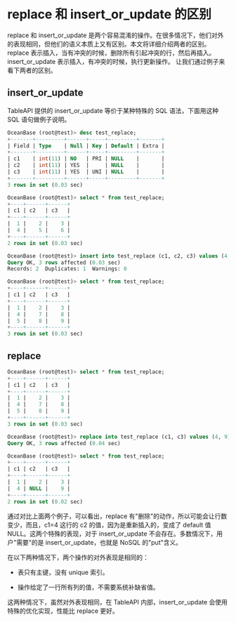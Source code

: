 replace 和 insert_or_update 的区别 
===================================================

replace 和 insert_or_update 是两个容易混淆的操作。在很多情况下，他们对外的表现相同，但他们的语义本质上又有区别。本文将详细介绍两者的区别。
replace 表示插入，当有冲突的时候，删除所有引起冲突的行，然后再插入。
insert_or_update 表示插入，有冲突的时候，执行更新操作。
让我们通过例子来看下两者的区别。

insert_or_update 
----------------------------------

TableAPI 提供的 insert_or_update 等价于某种特殊的 SQL 语法，下面用这种 SQL 语句做例子说明。

```sql
OceanBase (root@test)> desc test_replace;
+-------+---------+------+-----+---------+-------+
| Field | Type    | Null | Key | Default | Extra |
+-------+---------+------+-----+---------+-------+
| c1    | int(11) | NO   | PRI | NULL    |       |
| c2    | int(11) | YES  |     | NULL    |       |
| c3    | int(11) | YES  | UNI | NULL    |       |
+-------+---------+------+-----+---------+-------+
3 rows in set (0.03 sec)

OceanBase (root@test)> select * from test_replace;
+----+------+------+
| c1 | c2   | c3   |
+----+------+------+
|  1 |    2 |    3 |
|  4 |    5 |    6 |
+----+------+------+
2 rows in set (0.03 sec)

OceanBase (root@test)> insert into test_replace (c1, c2, c3) values (4, 7, 8), (5, 8, 9) on duplicate key update c1=values(c1), c2=values(c2), c3=values(c3);
Query OK, 3 rows affected (0.03 sec)
Records: 2  Duplicates: 1  Warnings: 0

OceanBase (root@test)> select * from test_replace;
+----+------+------+
| c1 | c2   | c3   |
+----+------+------+
|  1 |    2 |    3 |
|  4 |    7 |    8 |
|  5 |    8 |    9 |
+----+------+------+
3 rows in set (0.03 sec)
```



replace 
-------------------------

```sql
OceanBase (root@test)> select * from test_replace;
+----+------+------+
| c1 | c2   | c3   |
+----+------+------+
|  1 |    2 |    3 |
|  4 |    7 |    8 |
|  5 |    8 |    9 |
+----+------+------+
3 rows in set (0.03 sec)

OceanBase (root@test)> replace into test_replace (c1, c3) values (4, 9);
Query OK, 3 rows affected (0.04 sec)

OceanBase (root@test)> select * from test_replace;
+----+------+------+
| c1 | c2   | c3   |
+----+------+------+
|  1 |    2 |    3 |
|  4 | NULL |    9 |
+----+------+------+
2 rows in set (0.02 sec)
```



通过对比上面两个例子，可以看出，replace 有"删除"的动作，所以可能会让行数变少，而且，c1=4 这行的 c2 的值，因为是重新插入的，变成了 default 值 NULL。这两个特殊的表现，对于 insert_or_update 不会存在。多数情况下，用户"需要"的是 insert_or_update，也就是 NoSQL 的"put"含义。

在以下两种情况下，两个操作的对外表现是相同的：

* 表只有主键，没有 unique 索引。

  

* 操作给定了一行所有列的值，不需要系统补缺省值。

  




这两种情况下，虽然对外表现相同，在 TableAPI 内部，insert_or_update 会使用特殊的优化实现，性能比 replace 更好。

